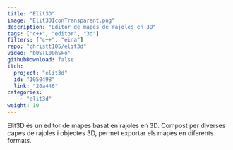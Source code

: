 ```yaml
---
title: "Elit3D"
image: "Elit3DIconTransparent.png"
description: "Editor de mapes de rajoles en 3D"
tags: ["c++", "editor", "3d"]
filters: ["c++", "eina"]
repo: "christt105/elit3d"
video: "b0STL00hSFo"
githubDownload: false
itch:
  project: "elit3d"
  id: "1050498"
  link: "20a446"
categories: 
    - "elit3d"
weight: 10
---
```

Elit3D és un editor de mapes basat en rajoles en 3D. Compost per diverses capes de rajoles i objectes 3D, permet exportar els mapes en diferents formats.
